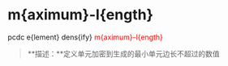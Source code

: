 # m{aximum}-l{ength}
pcdc e{lement} dens{ify} <span style='color: red;'>m{aximum}-l{ength}</span>
> **描述：**定义单元加密到生成的最小单元边长不超过的数值

